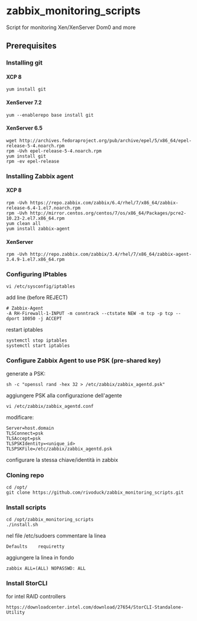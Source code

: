 # zabbix_monitoring_scripts
Script for monitoring Xen/XenServer Dom0 and more


## Prerequisites
### Installing git

#### XCP 8
~~~~
yum install git
~~~~

#### XenServer 7.2
~~~~
yum --enablerepo base install git
~~~~

#### XenServer 6.5
~~~~
wget http://archives.fedoraproject.org/pub/archive/epel/5/x86_64/epel-release-5-4.noarch.rpm
rpm -Uvh epel-release-5-4.noarch.rpm
yum install git
rpm -ev epel-release
~~~~

### Installing Zabbix agent
#### XCP 8
~~~~
rpm -Uvh https://repo.zabbix.com/zabbix/6.4/rhel/7/x86_64/zabbix-release-6.4-1.el7.noarch.rpm
rpm -Uvh http://mirror.centos.org/centos/7/os/x86_64/Packages/pcre2-10.23-2.el7.x86_64.rpm
yum clean all
yum install zabbix-agent
~~~~


#### XenServer
~~~~
rpm -Uvh http://repo.zabbix.com/zabbix/3.4/rhel/7/x86_64/zabbix-agent-3.4.9-1.el7.x86_64.rpm
~~~~

### Configuring IPtables

~~~~
vi /etc/sysconfig/iptables
~~~~
add line (before REJECT)
~~~~
# Zabbix-Agent
-A RH-Firewall-1-INPUT -m conntrack --ctstate NEW -m tcp -p tcp --dport 10050 -j ACCEPT
~~~~
restart iptables
~~~~
systemctl stop iptables
systemctl start iptables
~~~~

### Configure Zabbix Agent to use PSK (pre-shared key)
generate a PSK:
~~~~
sh -c "openssl rand -hex 32 > /etc/zabbix/zabbix_agentd.psk"
~~~~

aggiungere PSK alla configurazione dell'agente
~~~~~
vi /etc/zabbix/zabbix_agentd.conf
~~~~~
modificare:
~~~~~
Server=host.domain
TLSConnect=psk
TLSAccept=psk
TLSPSKIdentity=<unique_id>
TLSPSKFile=/etc/zabbix/zabbix_agentd.psk
~~~~~

configurare la stessa chiave/identità in zabbix

### Cloning repo
~~~~
cd /opt/
git clone https://github.com/rivoduck/zabbix_monitoring_scripts.git
~~~~

### Install scripts
~~~~
cd /opt/zabbix_monitoring_scripts
./install.sh
~~~~

nel file /etc/sudoers
commentare la linea
~~~~
Defaults    requiretty
~~~~
aggiungere la linea in fondo
~~~~
zabbix ALL=(ALL) NOPASSWD: ALL
~~~~


### Install StorCLI
for intel RAID controllers
~~~~
https://downloadcenter.intel.com/download/27654/StorCLI-Standalone-Utility
~~~~
